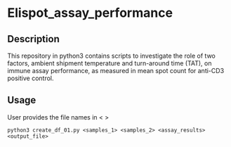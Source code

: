 # Elispot_assay_performance

## Description
This repository in python3 contains scripts to investigate the role of two factors, ambient shipment temperature and turn-around time (TAT), on immune assay performance, as measured in mean spot count for anti-CD3 positive control.

## Usage

User provides the file names in < >

```
python3 create_df_01.py <samples_1> <samples_2> <assay_results> <output_file>
```


